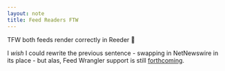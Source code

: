 ```yaml
---
layout: note
title: Feed Readers FTW
---
```


TFW both feeds render correctly in Reeder 🍾

I _wish_ I could rewrite the previous sentence - swapping in NetNewswire in its place - but alas, Feed Wrangler support is still [forthcoming][].

[forthcoming]: https://netnewswire.com/frequently-asked-questions
